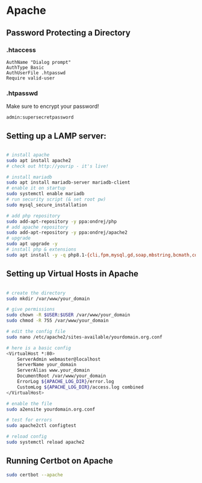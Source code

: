 # Apache

## Password Protecting a Directory

### .htaccess

```
AuthName "Dialog prompt"
AuthType Basic
AuthUserFile .htpasswd
Require valid-user
```

### .htpasswd

Make sure to encrypt your password!

```admin:supersecretpassword```

## Setting up a LAMP server:

```bash

# install apache
sudo apt install apache2
# check out http://yourip - it's live!

# install mariadb
sudo apt install mariadb-server mariadb-client
# enable it on startup
sudo systemctl enable mariadb
# run security script (& set root pw)
sudo mysql_secure_installation

# add php repository
sudo add-apt-repository -y ppa:ondrej/php
# add apache repository
sudo add-apt-repository -y ppa:ondrej/apache2
# upgrade
sudo apt upgrade -y
# install php & extensions
sudo apt install -y -q php8.1-{cli,fpm,mysql,gd,soap,mbstring,bcmath,common,xml,curl,imagick}

```

## Setting up Virtual Hosts in Apache

```bash

# create the directory
sudo mkdir /var/www/your_domain

# give permissions
sudo chown -R $USER:$USER /var/www/your_domain
sudo chmod -R 755 /var/www/your_domain

# edit the config file
sudo nano /etc/apache2/sites-available/yourdomain.org.conf

# here is a basic config
<VirtualHost *:80>
    ServerAdmin webmaster@localhost
    ServerName your_domain
    ServerAlias www.your_domain
    DocumentRoot /var/www/your_domain
    ErrorLog ${APACHE_LOG_DIR}/error.log
    CustomLog ${APACHE_LOG_DIR}/access.log combined
</VirtualHost>

# enable the file
sudo a2ensite yourdomain.org.conf

# test for errors
sudo apache2ctl configtest

# reload config
sudo systemctl reload apache2

```

## Running Certbot on Apache

```bash
sudo certbot --apache

```
